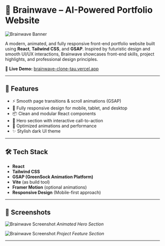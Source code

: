 # 🧠 Brainwave – AI-Powered Portfolio Website

![Brainwave Banner](https://your-image-link-if-any.png)

A modern, animated, and fully responsive front-end portfolio website built using **React**, **Tailwind CSS**, and **GSAP**. Inspired by futuristic design and smooth UI/UX interactions, Brainwave showcases front-end skills, project highlights, and professional design principles.

🔗 **Live Demo:** [brainwave-clone-tau.vercel.app](https://brainwave-clone-tau.vercel.app)

---

## 🚀 Features

- ⚡️ Smooth page transitions & scroll animations (GSAP)
- 🎨 Fully responsive design for mobile, tablet, and desktop
- 📦 Clean and modular React components
- 🎥 Hero section with interactive call-to-action
- 🔄 Optimized animations and performance
- ✨ Stylish dark UI theme

---

## 🛠 Tech Stack

- **React**
- **Tailwind CSS**
- **GSAP (GreenSock Animation Platform)**
- **Vite** (as build tool)
- **Framer Motion** (optional animations)
- **Responsive Design** (Mobile-first approach)

---

## 📸 Screenshots

![Brainwave Screenshot](https://your-screenshot-link1.png)
*Animated Hero Section*

![Brainwave Screenshot](https://your-screenshot-link2.png)
*Project Feature Section*

---


